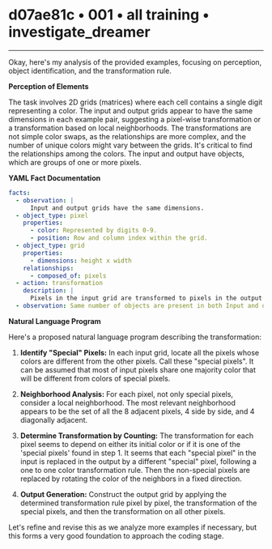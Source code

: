 # d07ae81c • 001 • all training • investigate_dreamer

---
Okay, here's my analysis of the provided examples, focusing on perception, object identification, and the transformation rule.

**Perception of Elements**

The task involves 2D grids (matrices) where each cell contains a single digit representing a color.  The input and output grids appear to have the same dimensions in each example pair, suggesting a pixel-wise transformation or a transformation based on local neighborhoods. The transformations are not simple color swaps, as the relationships are more complex, and the number of unique colors might vary between the grids. It's critical to find the relationships among the colors. The input and output have objects, which are groups of one or more pixels.

**YAML Fact Documentation**



```yaml
facts:
  - observation: |
      Input and output grids have the same dimensions.
  - object_type: pixel
    properties:
      - color: Represented by digits 0-9.
      - position: Row and column index within the grid.
  - object_type: grid
    properties:
      - dimensions: height x width
    relationships:
      - composed_of: pixels
  - action: transformation
    description: |
      Pixels in the input grid are transformed to pixels in the output grid based on some logic dependent on their color and possibly the color of some of the surrounding pixels.
  - observation: Same number of objects are present in both Input and output grids
```



**Natural Language Program**

Here's a proposed natural language program describing the transformation:

1.  **Identify "Special" Pixels:** In each input grid, locate all the pixels whose colors are different from the other pixels. Call these "special pixels". It can be assumed that most of input pixels share one majority color that will be different from colors of special pixels.

2.  **Neighborhood Analysis:** For each pixel, not only special pixels, consider a local neighborhood. The most relevant neighborhood appears to be the set of all the 8 adjacent pixels, 4 side by side, and 4 diagonally adjacent.

3. **Determine Transformation by Counting:**
    The transformation for each pixel seems to depend on either its initial color or if it is one of the 'special pixels' found in step 1.
    It seems that each "special pixel" in the input is replaced in the output by a different "special" pixel, following a one to one color transformation rule.
    Then the non-special pixels are replaced by rotating the color of the neighbors in a fixed direction.

4.  **Output Generation:** Construct the output grid by applying the determined transformation rule pixel by pixel, the transformation of the special pixels, and then the transformation on all other pixels.

Let's refine and revise this as we analyze more examples if necessary, but this forms a very good foundation to approach the coding stage.

